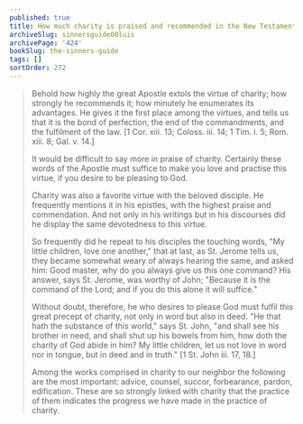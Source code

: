 ```yaml
---
published: true
title: How much charity is praised and recommended in the New Testament Letters
archiveSlug: sinnersguide00luis
archivePage: '424'
bookSlug: the-sinners-guide
tags: []
sortOrder: 272
---
```


> Behold how highly the great Apostle extols the virtue of charity; how strongly he recommends it; how minutely he enumerates its advantages. He gives it the first place among the virtues, and tells us that it is the bond of perfection, the end of the commandments, and the fulfilment of the law. [1 Cor. xiii. 13; Coloss. iii. 14; 1 Tim. i. 5; Rom. xiii. 8; Gal. v. 14.]
>
> It would be difficult to say more in praise of charity. Certainly these words of the Apostle must suffice to make you love and practise this virtue, if you desire to be pleasing to God.
>
> Charity was also a favorite virtue with the beloved disciple. He frequently mentions it in his epistles, with the highest praise and commendation. And not only in his writings but in his discourses did he display the same devotedness to this virtue.
>
> So frequently did he repeat to his disciples the touching words, "My little children, love one another," that at last, as St. Jerome tells us, they became somewhat weary of always hearing the same, and asked him: Good master, why do you always give us this one command? His answer, says St. Jerome, was worthy of John; "Because it is the command of the Lord; and if you do this alone it will suffice."
>
> Without doubt, therefore, he who desires to please God must fulfil this great precept of charity, not only in word but also in deed. "He that hath the substance of this world," says St. John, "and shall see his brother in need, and shall shut up his bowels from him, how doth the charity of God abide in him? My little children, let us not love in word nor in tongue, but in deed and in truth." [1 St. John iii. 17, 18.]
>
> Among the works comprised in charity to our neighbor the following are the most important: advice, counsel, succor, forbearance, pardon, edification. These are so strongly linked with charity that the practice of them indicates the progress we have made in the practice of charity.
